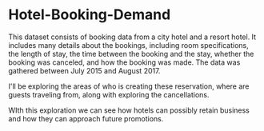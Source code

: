 # Hotel-Booking-Demand
This dataset consists of booking data from a city hotel and a resort hotel. It includes many details about the bookings, including room specifications, the length of stay, the time between the booking and the stay, whether the booking was canceled, and how the booking was made. The data was gathered between July 2015 and August 2017.


I'll be exploring the areas of who is creating these reservation, where are guests traveling from, along with exploring the cancellations. 

WIth this exploration we can see how hotels can possibly retain business and how they can approach future promotions. 
